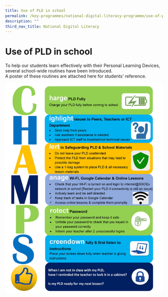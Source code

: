 ```yaml
---
title: Use of PLD in school
permalink: /key-programmes/national-digital-literacy-programme/use-of-pld-in-school
description: ""
third_nav_title: National Digital Literacy
---
```

# Use of PLD in school
To help our students learn effectively with their Personal Learning Devices, several school-wide routines have been introduced. <br>
A poster of these routines are attached here for students' reference.

![Champs](/images/71-CHAMPSroutine.jpg)

